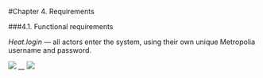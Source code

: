 #Chapter 4. Requirements

###4.1. Functional requirements

_Heat.login_ — all actors enter the system, using their own unique Metropolia username and password.

![](http://users.metropolia.fi/~aidarm/software_engineering/login_page.png) __
![](http://users.metropolia.fi/~aidarm/software_engineering/login_page.png)

